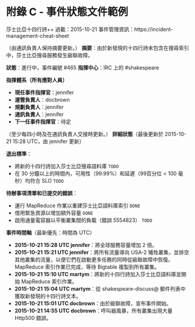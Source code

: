 # 附錄 C - 事件狀態文件範例

莎士比亞十四行詩++ 過載：2015-10-21
事件管理資訊：https://incident-management-cheat-sheet

（由通訊負責人保持摘要更新。）
**摘要**：由於新發現的十四行詩未包含在搜尋索引中，莎士比亞搜尋服務發生級聯故障。

**狀態**：進行中，事件編號 #465
**指揮中心**：IRC 上的 #shakespeare

**指揮體系（所有應對人員）**
*   **現任事件指揮官**：jennifer
*   **運營負責人**：docbrown
*   **規劃負責人**：jennifer
*   **通訊負責人**：jennifer
*   **下一任事件指揮官**：待定

（至少每四小時及在通訊負責人交接時更新。）
**詳細狀態**（最後更新於 2015-10-21 15:28 UTC，由 jennifer 更新）

**退出標準**：
*   將新的十四行詩加入莎士比亞搜尋語料庫 `TODO`
*   在 30 分鐘以上的時間內，可用性（99.99%）和延遲（99百分位 < 100 毫秒）均符合 SLO `TODO`

**待辦事項清單和已提交的錯誤**：
*   運行 MapReduce 作業以重建莎士比亞語料庫索引 `DONE`
*   借用緊急資源以增加額外容量 `DONE`
*   啟用通量電容器以平衡叢集間的負載（錯誤 5554823） `TODO`

**事件時間軸**（最新優先：時間為 UTC）
*   **2015-10-21 15:28 UTC jennifer**：將全球服務容量增加 2 倍。
*   **2015-10-21 15:21 UTC jennifer**：將所有流量導向 USA-2 犧牲叢集，並排空其他叢集的流量，以便它們在啟動更多任務的同時從級聯故障中恢復。MapReduce 索引作業已完成，等待 Bigtable 複製到所有叢集。
*   **2015-10-21 15:10 UTC martym**：將新的十四行詩加入莎士比亞語料庫並開始 MapReduce 索引作業。
*   **2015-10-21 15:04 UTC martym**：從 shakespeare-discuss@ 郵件列表中獲取新發現的十四行詩文本。
*   **2015-10-21 15:01 UTC docbrown**：由於級聯故障，宣布事件開始。
*   **2015-10-21 14:55 UTC docbrown**：呼叫器風暴，所有叢集出現大量 Http500 錯誤。
